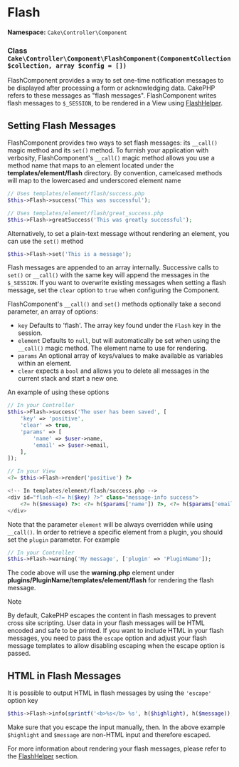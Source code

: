 # Flash

**Namespace:** `Cake\Controller\Component`


### Class `Cake\Controller\Component\FlashComponent(ComponentCollection $collection, array $config = [])`


FlashComponent provides a way to set one-time notification messages to be
displayed after processing a form or acknowledging data. CakePHP refers to these
messages as "flash messages". FlashComponent writes flash messages to
`$_SESSION`, to be rendered in a View using
[FlashHelper](/en/views/helpers/flash.md).

## Setting Flash Messages

FlashComponent provides two ways to set flash messages: its `__call()` magic
method and its `set()` method.  To furnish your application with verbosity,
FlashComponent's `__call()` magic method allows you use a method name that
maps to an element located under the **templates/element/flash** directory.
By convention, camelcased methods will map to the lowercased and underscored
element name

```php
// Uses templates/element/flash/success.php
$this->Flash->success('This was successful');

// Uses templates/element/flash/great_success.php
$this->Flash->greatSuccess('This was greatly successful');
```
Alternatively, to set a plain-text message without rendering an element, you can
use the `set()` method
```php
$this->Flash->set('This is a message');
```
Flash messages are appended to an array internally. Successive calls to
`set()` or `__call()` with the same key will append the messages in the
`$_SESSION`. If you want to overwrite existing messages when setting a flash
message, set the `clear` option to `true` when configuring the Component.

FlashComponent's `__call()` and `set()` methods optionally take a second
parameter, an array of options:

- `key` Defaults to 'flash'. The array key found under the `Flash` key in
  the session.
- `element` Defaults to `null`, but will automatically be set when using the
  `__call()` magic method. The element name to use for rendering.
- `params` An optional array of keys/values to make available as variables
  within an element.
- `clear` expects a `bool` and allows you to delete all messages in the
  current stack and start a new one.

An example of using these options
```php
// In your Controller
$this->Flash->success('The user has been saved', [
    'key' => 'positive',
    'clear' => true,
    'params' => [
        'name' => $user->name,
        'email' => $user->email,
    ],
]);

// In your View
<?= $this->Flash->render('positive') ?>

<!-- In templates/element/flash/success.php -->
<div id="flash-<?= h($key) ?>" class="message-info success">
    <?= h($message) ?>: <?= h($params['name']) ?>, <?= h($params['email']) ?>.
</div>
```
Note that the parameter `element` will be always overridden while using
`__call()`. In order to retrieve a specific element from a plugin, you should
set the `plugin` parameter. For example
```php
// In your Controller
$this->Flash->warning('My message', ['plugin' => 'PluginName']);
```
The code above will use the **warning.php** element under
**plugins/PluginName/templates/element/flash** for rendering the flash
message.

> [!NOTE]
> By default, CakePHP escapes the content in flash messages to prevent cross
> site scripting. User data in your flash messages will be HTML encoded and
> safe to be printed. If you want to include HTML in your flash messages, you
> need to pass the `escape` option and adjust your flash message templates
> to allow disabling escaping when the escape option is passed.
>
## HTML in Flash Messages

It is possible to output HTML in flash messages by using the `'escape'` option
key
```php
$this->Flash->info(sprintf('<b>%s</b> %s', h($highlight), h($message)), ['escape' => false]);
```

Make sure that you escape the input manually, then. In the above example
`$highlight` and `$message` are non-HTML input and therefore escaped.

For more information about rendering your flash messages, please refer to the
[FlashHelper](/en/views/helpers/flash.md) section.
